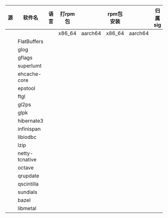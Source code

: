 ﻿| 源 | 软件名             | 语言 | 打rpm包   |         | rpm包安装  |         | 归属sig |
|---|-----------------|----|---------|---------|---------|---------|-------|
|   |                 |    | x86\_64 | aarch64 | x86\_64 | aarch64 |       |
|   | FlatBuffers     |    |         |         |         |         |       |
|   | glog            |    |         |         |         |         |       |
|   | gflags          |    |         |         |         |         |       |
|   | superlumt       |    |         |         |         |         |       |
|   | ehcache\-core   |    |         |         |         |         |       |
|   | epstool         |    |         |         |         |         |       |
|   | ftgl            |    |         |         |         |         |       |
|   | gl2ps           |    |         |         |         |         |       |
|   | glpk            |    |         |         |         |         |       |
|   | hibernate3      |    |         |         |         |         |       |
|   | infinispan      |    |         |         |         |         |       |
|   | libiodbc        |    |         |         |         |         |       |
|   | lzip            |    |         |         |         |         |       |
|   | netty\-tcnative |    |         |         |         |         |       |
|   | octave          |    |         |         |         |         |       |
|   | qrupdate        |    |         |         |         |         |       |
|   | qscintilla      |    |         |         |         |         |       |
|   | sundials        |    |         |         |         |         |       |
|   | bazel           |    |         |         |         |         |       |
|   | libmetal        |    |         |         |         |         |       |
